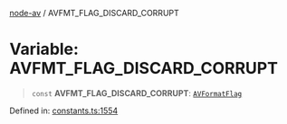 [node-av](../globals.md) / AVFMT\_FLAG\_DISCARD\_CORRUPT

# Variable: AVFMT\_FLAG\_DISCARD\_CORRUPT

> `const` **AVFMT\_FLAG\_DISCARD\_CORRUPT**: [`AVFormatFlag`](../type-aliases/AVFormatFlag.md)

Defined in: [constants.ts:1554](https://github.com/seydx/av/blob/f8631fc881b394300b1479f511d55cf1c370a87f/src/constants/constants.ts#L1554)
